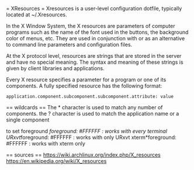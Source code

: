 = XResources =
Xresources is a user-level configuration dotfile, typically located at ~/.Xresources.

In the X Window System, the X resources are parameters of computer programs such as the name of the font used in the buttons, the background color of menus, etc. They are used in conjunction with or as an alternative to command line parameters and configuration files.

At the X protocol level, resources are strings that are stored in the server and have no special meaning. The syntax and meaning of these strings is given by client libraries and applications.

Every X resource specifies a parameter for a program or one of its components. A fully specified resource has the following format:

    application.component.subcomponent.subcomponent.attribute: value

== wildcards ==
The * character is used to match any number of components.
the ? character is used to match the application name or a single component

to set foreground
*foreground: #FFFFFF : works with every terminal
URxvt*foreground: #FFFFFF : works with only URxvt
xterm*foreground: #FFFFFF : works with xterm only


== sources ==
https://wiki.archlinux.org/index.php/X_resources
https://en.wikipedia.org/wiki/X_resources

